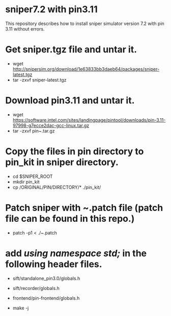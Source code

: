 # sniper7.2 with pin3.11
This repository describes how to install sniper simulator version 7.2 with pin 3.11 without errors.

# Get sniper.tgz file and untar it.
- wget http://snipersim.org/download/1e63833bb3daeb64/packages/sniper-latest.tgz
- tar -zxvf sniper-latest.tgz

# Download pin3.11 and untar it.
- wget https://software.intel.com/sites/landingpage/pintool/downloads/pin-3.11-97998-g7ecce2dac-gcc-linux.tar.gz
- tar -zxvf pin~.tar.gz

# Copy the files in pin directory to pin_kit in sniper directory.
- cd $SNIPER_ROOT
- mkdir pin_kit
- cp /ORIGINAL/PIN/DIRECTORY/* ./pin_kit/

# Patch sniper with ~.patch file (patch file can be found in this repo.)
- patch -p1 < ./~.patch

# add *using namespace std;* in the following header files.
- sift/standalone_pin3.0/globals.h
- sift/recorder/globals.h
- frontend/pin-frontend/globals.h

- make -j
